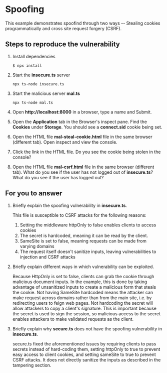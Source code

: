 # Spoofing

This example demonstrates spoofind through two ways -- Stealing cookies programmatically and cross site request forgery (CSRF).

## Steps to reproduce the vulnerability

1. Install dependencies

    `$ npx install`

2. Start the **insecure.ts** server

    `npx ts-node insecure.ts`

3. Start the malicious server **mal.ts**

    `npx ts-node mal.ts`

4. Open __http://localhost:8000__ in a browser, type a name and Submit.

5. Open the __Application__ tab in the Browser's inspect pane. Find the __Cookies__ under __Storage__. You should see a __connect.sid__ cookie being set.

6. Open the HTML file __mal-steal-cookie.html__ file in the same browser (different tab). Open inspect and view the console.

7. Click the link in the HTML file. Do you see the cookie being stolen in the console?

8. Open the HTML file __mal-csrf.html__ file in the same browser (different tab). What do you see if the user has not logged out of **insecure.ts**? What do you see if the user has logged out? 


## For you to answer

1. Briefly explain the spoofing vulnerability in **insecure.ts**. 
   
   This file is susceptible to CSRF attacks for the following reasons:
   1. Setting the middleware httpOnly to false enables clients to access cookies
   2. The secret is hardcoded, meaning it can be read by the client.
   3. SameSite is set to false, meaning requests can be made from varying domains
   4. The request itself doesn't sanitize inputs, leaving vulnerabilities to injection and CSRF attacks
2. Briefly explain different ways in which vulnerability can be exploited. 
   
   Because HttpOnly is set to false, clients can grab the cookie through malicious document inputs.
In the example, this is done by taking advantage of unsanitized inputs to create a malicious form that steals the cookie.
Not having SameSite hardcoded means the attacker can make request across domains rather than from the main site, i.e. 
by redirecting users to feign web pages. Not hardcoding the secret will allow attackers to copy a client's signature. 
This is important because the secret is used to sign the session, so malicious access to the secret enables attackers to
make validated requests as the client.
3. Briefly explain why **secure.ts** does not have the spoofing vulnerability in **insecure.ts**. 

   secure.ts fixed the aforementioned issues by requiring clients to pass secrets instead of hard-coding them,
setting httpOnly to true to prevent easy access to client cookies, and setting sameSite to true to prevent CSRF attacks.
It does not directly sanitize the inputs as described in the tampering section.
   